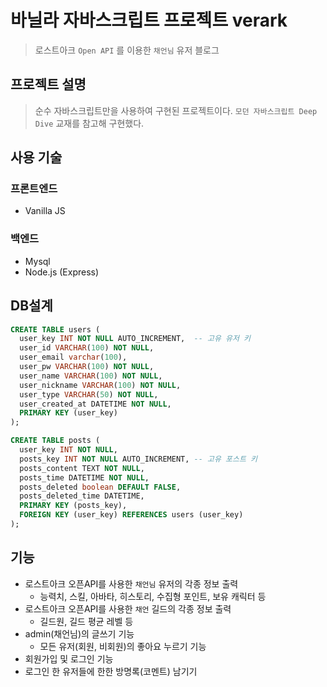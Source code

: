 # 바닐라 자바스크립트 프로젝트 verark
> 로스트아크 `Open API` 를 이용한 `채언님` 유저 블로그 
> 
## 프로젝트 설명
> 순수 자바스크립트만을 사용하여 구현된 프로젝트이다.
> `모던 자바스크립트 Deep Dive` 교재를 참고해 구현했다.

## 사용 기술

### 프론트엔드
- Vanilla JS

### 백엔드
- Mysql
- Node.js (Express)

## DB설계

```sql
CREATE TABLE users (
  user_key INT NOT NULL AUTO_INCREMENT,  -- 고유 유저 키
  user_id VARCHAR(100) NOT NULL,
  user_email varchar(100),
  user_pw VARCHAR(100) NOT NULL,
  user_name VARCHAR(100) NOT NULL,
  user_nickname VARCHAR(100) NOT NULL,
  user_type VARCHAR(50) NOT NULL,
  user_created_at DATETIME NOT NULL,
  PRIMARY KEY (user_key)
);

CREATE TABLE posts (
  user_key INT NOT NULL,
  posts_key INT NOT NULL AUTO_INCREMENT, -- 고유 포스트 키
  posts_content TEXT NOT NULL,
  posts_time DATETIME NOT NULL,
  posts_deleted boolean DEFAULT FALSE,
  posts_deleted_time DATETIME,  
  PRIMARY KEY (posts_key),
  FOREIGN KEY (user_key) REFERENCES users (user_key)
);
```

## 기능

- 로스트아크 오픈API를 사용한 `채언님` 유저의 각종 정보 출력
  - 능력치, 스킬, 아바타, 히스토리, 수집형 포인트, 보유 캐릭터 등
- 로스트아크 오픈API를 사용한 `채언` 길드의 각종 정보 출력
  - 길드원, 길드 평균 레벨 등
- admin(채언님)의 글쓰기 기능
  - 모든 유저(회원, 비회원)의 좋아요 누르기 기능
- 회원가입 및 로그인 기능
- 로그인 한 유저들에 한한 방명록(코멘트) 남기기